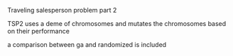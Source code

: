 
Traveling salesperson problem part 2


TSP2 uses a deme of chromosomes and mutates the chromosomes based on their performance

a comparison between ga and randomized is included
